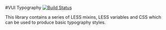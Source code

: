 #VUI Typography [![Build Status](https://travis-ci.org/Desire2Learn-Valence/valence-ui-typography.svg?branch=master)](https://travis-ci.org/Desire2Learn-Valence/valence-ui-typography)

This library contains a series of LESS mixins, LESS variables and CSS which can
be used to produce basic typography styles.
